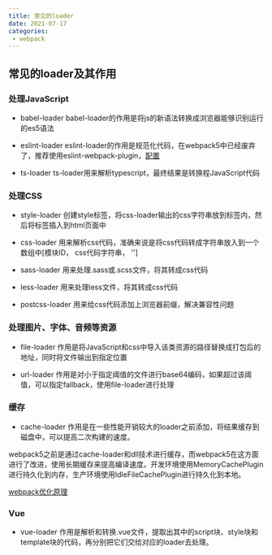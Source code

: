 ```yaml
---
title: 常见的loader
date: 2021-07-17
categories: 
 - webpack
---
```


## 常见的loader及其作用
### 处理JavaScript
- babel-loader
babel-loader的作用是将js的新语法转换成浏览器能够识别运行的es5语法

- eslint-loader
eslint-loader的作用是规范化代码，在webpack5中已经废弃了，推荐使用eslint-webpack-plugin，[配置](https://my.oschina.net/u/4125329/blog/4913623)

- ts-loader
ts-loader用来解析typescript，最终结果是转换程JavaScript代码

### 处理CSS
- style-loader
创建style标签，将css-loader输出的css字符串放到标签内，然后将标签插入到html页面中

- css-loader
用来解析css代码，准确来说是将css代码转成字符串放入到一个数组中[模块ID， css代码字符串， '']

- sass-loader
用来处理.sass或.scss文件，将其转成css代码

- less-loader
用来处理less文件，将其转成css代码

- postcss-loader
用来给css代码添加上浏览器前缀，解决兼容性问题


### 处理图片、字体、音频等资源
- file-loader
作用是将JavaScript和css中导入该类资源的路径替换成打包后的地址，同时将文件输出到指定位置

- url-loader
作用是对小于指定阈值的文件进行base64编码，如果超过该阈值，可以指定fallback，使用file-loader进行处理

### 缓存
- cache-loader
作用是在一些性能开销较大的loader之前添加，将结果缓存到磁盘中，可以提高二次构建的速度。

webpack5之前是通过cache-loader和dll技术进行缓存，而webpack5在这方面进行了改进，使用长期缓存来提高编译速度。开发环境使用MemoryCachePlugin进行持久化到内存，生产环境使用IdleFileCachePlugin进行持久化到本地。

[webpack优化原理](https://zhuanlan.zhihu.com/p/110995118)

### Vue
- vue-loader
作用是解析和转换.vue文件，提取出其中的script块、style块和template块的代码，再分别把它们交给对应的loader去处理。